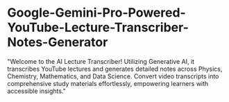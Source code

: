 # Google-Gemini-Pro-Powered-YouTube-Lecture-Transcriber-Notes-Generator
"Welcome to the AI Lecture Transcriber! Utilizing Generative AI, it transcribes YouTube lectures and generates detailed notes across Physics, Chemistry, Mathematics, and Data Science. Convert video transcripts into comprehensive study materials effortlessly, empowering learners with accessible insights."
